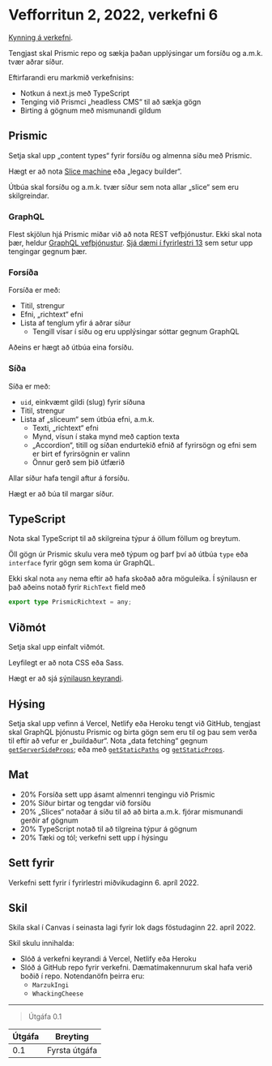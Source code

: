 # Vefforritun 2, 2022, verkefni 6

[Kynning á verkefni](https://youtu.be/).

Tengjast skal Prismic repo og sækja þaðan upplýsingar um forsíðu og a.m.k. tvær aðrar síður.

Eftirfarandi eru markmið verkefnisins:

* Notkun á next.js með TypeScript
* Tenging við Prismci „headless CMS“ til að sækja gögn
* Birting á gögnum með mismunandi gildum

## Prismic

Setja skal upp „content types“ fyrir forsíðu og almenna síðu með Prismic.

Hægt er að nota [Slice machine](https://prismic.io/docs/technologies/nextjs) eða „legacy builder“.

Útbúa skal forsíðu og a.m.k. tvær síður sem nota allar „slice“ sem eru skilgreindar.

### GraphQL

Flest skjölun hjá Prismic miðar við að nota REST vefþjónustur. Ekki skal nota þær, heldur [GraphQL vefþjónustur](https://prismic.io/docs/technologies/react-with-graphql). [Sjá dæmi í fyrirlestri 13](https://github.com/vefforritun/vef2-2022/blob/main/vikur/vika-13.md#fyrirlestrar) sem setur upp tengingar gegnum þær.

### Forsíða

Forsíða er með:

* Titil, strengur
* Efni, „richtext“ efni
* Lista af tenglum yfir á aðrar síður
  * Tengill vísar í síðu og eru upplýsingar sóttar gegnum GraphQL

Aðeins er hægt að útbúa eina forsíðu.

### Síða

Síða er með:

* `uid`, einkvæmt gildi (slug) fyrir síðuna
* Titil, strengur
* Lista af „sliceum“ sem útbúa efni, a.m.k.
  * Texti, „richtext“ efni
  * Mynd, vísun í staka mynd með caption texta
  * „Accordion“, titill og síðan endurtekið efnið af fyrirsögn og efni sem er birt ef fyrirsögnin er valinn
  * Önnur gerð sem þið útfærið

Allar síður hafa tengil aftur á forsíðu.

Hægt er að búa til margar síður.

## TypeScript

Nota skal TypeScript til að skilgreina týpur á öllum föllum og breytum.

Öll gögn úr Prismic skulu vera með týpum og þarf því að útbúa `type` eða `interface` fyrir gögn sem koma úr GraphQL.

Ekki skal nota `any` nema eftir að hafa skoðað aðra möguleika. Í sýnilausn er það aðeins notað fyrir `RichText` field með

```ts
export type PrismicRichtext = any;
```

## Viðmót

Setja skal upp einfalt viðmót.

Leyfilegt er að nota CSS eða Sass.

Hægt er að sjá [sýnilausn keyrandi](https://vef2-2022-v6-synilausn-vert.vercel.app/).

## Hýsing

Setja skal upp vefinn á Vercel, Netlify eða Heroku tengt við GitHub, tengjast skal GraphQL þjónustu Prismic og birta gögn sem eru til og þau sem verða til eftir að vefur er „buildaður“. Nota „data fetching“ gegnum [`getServerSideProps`](https://nextjs.org/docs/api-reference/data-fetching/get-server-side-props); eða með [`getStaticPaths`](https://nextjs.org/docs/api-reference/data-fetching/get-static-paths) og [`getStaticProps`](https://nextjs.org/docs/api-reference/data-fetching/get-static-props).

## Mat

* 20% Forsíða sett upp ásamt almennri tengingu við Prismic
* 20% Síður birtar og tengdar við forsíðu
* 20% „Slices“ notaðar á síðu til að að birta a.m.k. fjórar mismunandi gerðir af gögnum
* 20% TypeScript notað til að tilgreina týpur á gögnum
* 20% Tæki og tól; verkefni sett upp í hýsingu

## Sett fyrir

Verkefni sett fyrir í fyrirlestri miðvikudaginn 6. apríl 2022.

## Skil

Skila skal í Canvas í seinasta lagi fyrir lok dags föstudaginn 22. apríl 2022.

Skil skulu innihalda:

* Slóð á verkefni keyrandi á Vercel, Netlify eða Heroku
* Slóð á GitHub repo fyrir verkefni. Dæmatímakennurum skal hafa verið boðið í repo. Notendanöfn þeirra eru:
  * `MarzukIngi`
  * `WhackingCheese`

---

> Útgáfa 0.1

| Útgáfa | Breyting                                     |
|--------|----------------------------------------------|
| 0.1    | Fyrsta útgáfa                                |
